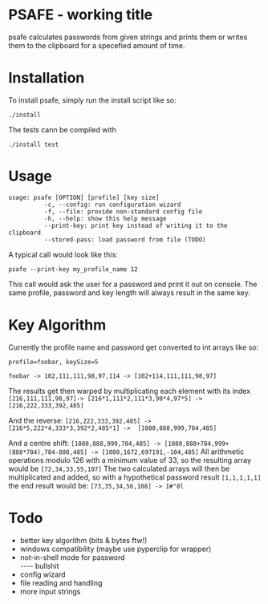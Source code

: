 PSAFE - working title
=====================

psafe calculates passwords from given strings and prints them or writes them to
the clipboard for a specefied amount of time.   

Installation
============

To install psafe, simply run the install script like so:   

```
./install   
```

The tests cann be compiled with

```
./install test
```

Usage
=====

```
usage: psafe [OPTION] [profile] [key size]
          -c, --config: run configuration wizard
          -f, --file: provide non-standard config file
          -h, --help: show this help message
          --print-key: print key instead of writing it to the clipboard
          --stored-pass: load password from file (TODO)
```

A typical call would look like this:   

```psafe --print-key my_profile_name 12```   

This call would ask the user for a password and print it out on console. The
same profile, password and key length will always result in the same key.   

Key Algorithm
=============

Currently the profile name and password get converted to int arrays like so:

```
profile=foobar, keySize=5   

foobar -> 102,111,111,98,97,114 -> [102+114,111,111,98,97]
```

The results get then warped by multiplicating each element with its index
```[216,111,111,98,97]-> [216*1,111*2,111*3,98*4,97*5] -> [216,222,333,392,485]```

And the reverse:
```[216,222,333,392,485] -> [216*5,222*4,333*3,392*2,485*1] ->  [1080,888,999,784,485]```

And a centre shift:
```[1080,888,999,784,485] -> [1080,888+784,999+(888*784),784-888,485] -> [1080,1672,697191,-104,485]```
All arithmetic operations modulo 126 with a minimum value of 33, so the
resulting array would be
```[72,34,33,55,107]```
The two calculated arrays will then be multiplicated and added, so with a
hypothetical password result ```[1,1,1,1,1]``` the end result would be:
```[73,35,34,56,108] -> I#"8l```   


Todo
====

- better key algorithm (bits & bytes ftw!)
- windows compatibility (maybe use pyperclip for wrapper)
- not-in-shell mode for password   
---- bullshit
- config wizard
- file reading and handling
- more input strings 

